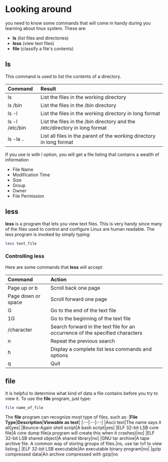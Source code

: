 # Looking around
you need to know some commands that will come in handy during you learning about linux system. These are:

- **ls** (list files and directories)
- **less** (view text files)
- **file** (classify a file's contents)

## ls
This command is used to list the contents of a directory.

| **Command**|**Result**|
|:--|:--|
|ls|List the files in the working directory|
|ls /bin|List the files in the /bin directory|
|ls -l|List the files in the working directory in long format|
|ls -l /etc/bin|List the files in the /bin directory and the /etc/directory in long format|
|ls -la ..|List all files in the parent of the working directory in long format|
If you use ls with l option, you will get a file listing that contains a wealth of information

- File Name
- Modification Time
- Size
- Group
- Owner
- File Permission

## less  
**less** is a program that lets you view text files. This is very handy since many of the files used to control and configure Linux are human readable.
The less program is invoked by simply typing:
```bash
less text_file
```

### Controlling less
Here are some commands that **less** will accept:

|**Command**|**Action**|
|:--|:--|
|Page up or b|Scroll back one page|
|Page down or space|Scroll forward one page|
|G|Go to the end of the text file|
|1G|Go to the beginning of the text file|
|/character|Search forward in the text file for an occurrence of the specified characters|
|n|Repeat the previous search|
|h|Display a complete list less commands and options|
|q|Quit|

## file
It is helpful to determine what kind of data a file contains before you try to view it.
To use the **file** program, just type:
```bash
file name_of_file
```

The **file** program can recognize most type of files, such as:
|**File Type**|**Description**|**Viewable as text**|
|:--|:--|:--|
|Ascii text|The name says it all|yes|
|Bounce-Again shell script|A bash script|yes|
|ELF 32-bit LSB core file|A core dump file(a program will create this when it crashes)|no|
|ELF 32-bit LSB shared object|A shared library|no|
|GNU tar archive|A tape archive file. A common way of storing groups of files.|no, use  tar tvf  to view listing.|
|ELF 32-bit LSB executable|An executable binary program|no|
|gzip compressed data|An archive compressed with  gzip|no



<!--stackedit_data:
eyJoaXN0b3J5IjpbMTM0ODE0MDI1OF19
-->